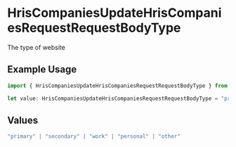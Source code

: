 # HrisCompaniesUpdateHrisCompaniesRequestRequestBodyType

The type of website

## Example Usage

```typescript
import { HrisCompaniesUpdateHrisCompaniesRequestRequestBodyType } from "apideck/models/operations";

let value: HrisCompaniesUpdateHrisCompaniesRequestRequestBodyType = "primary";
```

## Values

```typescript
"primary" | "secondary" | "work" | "personal" | "other"
```